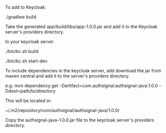 To add to Keycloak:

./gradlew build

Take the generated app/build/libs/app-1.0.0.jar and add it to the Keycloak server's providers directory.

In your keycloak server

./bin/kc.sh build

./bin/kc.sh start-dev

To include dependencies in the keycloak server, add download the jar from maven central and add it to the server's providers directory.

e.g:
mvn dependency:get -Dartifact=com.authsignal:authsignal-java:1.0.0 -Ddest=path/to/directory

This will be located in:

~/.m2/repository/com/authsignal/authsignal-java/1.0.0/

Copy the authsignal-java-1.0.0.jar file to the keycloak server's providers directory.
